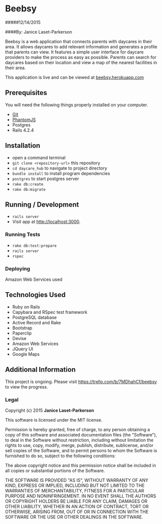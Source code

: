 # Beebsy
#####12/14/2015

####By: Janice Laset-Parkerson

Beebsy is a web application that connects parents with daycares in their area. It allows daycares to add relevant information and generates a profile that parents can view. It features a simple user interface for daycare providers to make the process as easy as possible. Parents can search for daycares based on their location and view a map of the nearest facilities in their area.

This application is live and can be viewed at [beebsy.herokuapp.com](http://beebsy.herokuapp.com)

## Prerequisites

You will need the following things properly installed on your computer.

* [Git](http://git-scm.com/)
* [PhantomJS](http://phantomjs.org/)
* Postgres
* Rails 4.2.4

## Installation

* open a command terminal
* `git clone <repository-url>` this repository
* `cd daycare_hub` to navigate to project directory
* `bundle install` to install program dependencies
* `postgres` to start postgres server
* `rake db:create`
* `rake db:migrate`

## Running / Development

* `rails server`
* Visit app at [http://localhost:3000](http://localhost:3000).

### Running Tests

* `rake db:test:prepare`
* `rails server`
* `rspec`

### Deploying

Amazon Web Services used

## Technologies Used

* Ruby on Rails
* Capybara and RSpec test framework
* PostgreSQL database
* Active Record and Rake
* Bootstrap
* Paperclip
* Devise
* Amazon Web Services
* JQuery UI
* Google Maps

## Additional Information
This project is ongoing. Please visit https://trello.com/b/7MDhahCf/beebsy to view the progress.

  ### Legal

Copyright (c) 2015 **Janice Laset-Parkerson**

This software is licensed under the MIT license.

Permission is hereby granted, free of charge, to any person obtaining a copy
of this software and associated documentation files (the "Software"), to deal
in the Software without restriction, including without limitation the rights
to use, copy, modify, merge, publish, distribute, sublicense, and/or sell
copies of the Software, and to permit persons to whom the Software is
furnished to do so, subject to the following conditions:

The above copyright notice and this permission notice shall be included in
all copies or substantial portions of the Software.

THE SOFTWARE IS PROVIDED "AS IS", WITHOUT WARRANTY OF ANY KIND, EXPRESS OR
IMPLIED, INCLUDING BUT NOT LIMITED TO THE WARRANTIES OF MERCHANTABILITY,
FITNESS FOR A PARTICULAR PURPOSE AND NONINFRINGEMENT. IN NO EVENT SHALL THE
AUTHORS OR COPYRIGHT HOLDERS BE LIABLE FOR ANY CLAIM, DAMAGES OR OTHER
LIABILITY, WHETHER IN AN ACTION OF CONTRACT, TORT OR OTHERWISE, ARISING FROM,
OUT OF OR IN CONNECTION WITH THE SOFTWARE OR THE USE OR OTHER DEALINGS IN
THE SOFTWARE.
